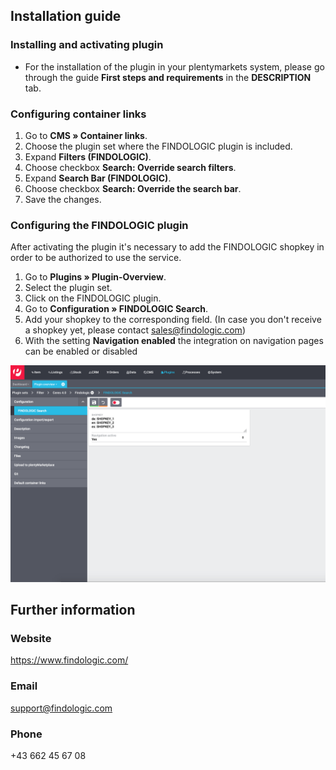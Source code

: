 ## Installation guide
 
### Installing and activating plugin

* For the installation of the plugin in your plentymarkets system, please go through the guide **First steps and requirements** in the **DESCRIPTION** tab.

### Configuring container links

1. Go to **CMS » Container links**.
2. Choose the plugin set where the FINDOLOGIC plugin is included.
3. Expand **Filters (FINDOLOGIC)**.
4. Choose checkbox **Search: Override search filters**.
5. Expand **Search Bar (FINDOLOGIC)**.
6. Choose checkbox **Search: Override the search bar**.
7. Save the changes.

### Configuring the FINDOLOGIC plugin

After activating the plugin it's necessary to add the FINDOLOGIC shopkey in order to be authorized to use the service.

1. Go to **Plugins » Plugin-Overview**.
2. Select the plugin set.
3. Click on the FINDOLOGIC plugin.
4. Go to **Configuration » FINDOLOGIC Search**.
5. Add your shopkey to the corresponding field. (In case you don't receive a shopkey yet, please contact [sales@findologic.com](mailto:sales@findologic.com))
6. With the setting **Navigation enabled** the integration on navigation pages can be enabled or disabled

![shopkey_configuration](https://raw.githubusercontent.com/findologic/plugin-plentymarkets-ceres-api/master/meta/images/shopkey_config_en.png)

## Further information

### Website
 
https://www.findologic.com/
 
### Email
 
support@findologic.com
 
### Phone
 
+43 662 45 67 08

